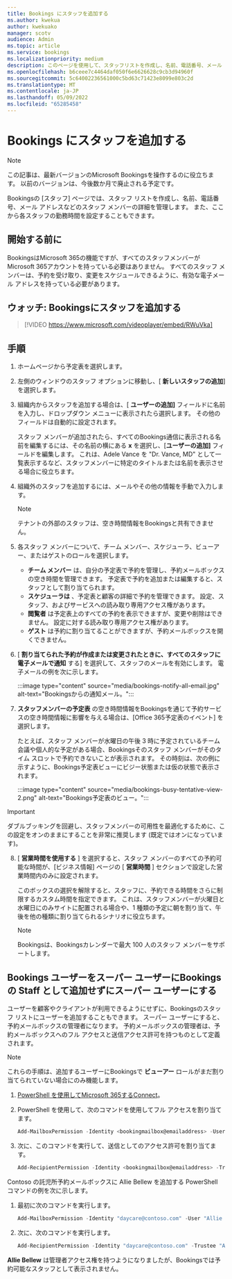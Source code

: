 ```yaml
---
title: Bookings にスタッフを追加する
ms.author: kwekua
author: kwekuako
manager: scotv
audience: Admin
ms.topic: article
ms.service: bookings
ms.localizationpriority: medium
description: このページを使用して、スタッフリストを作成し、名前、電話番号、メール アドレスなどのスタッフ メンバーの詳細を管理します。
ms.openlocfilehash: b6ceee7c4464daf050f6e6626628c9cb3d94960f
ms.sourcegitcommit: 5c64002236561000c5bd63c71423e8099e803c2d
ms.translationtype: MT
ms.contentlocale: ja-JP
ms.lasthandoff: 05/09/2022
ms.locfileid: "65285458"
---
```

# <a name="add-staff-to-bookings"></a>Bookings にスタッフを追加する

> [!NOTE]
> この記事は、最新バージョンのMicrosoft Bookingsを操作するのに役立ちます。 以前のバージョンは、今後数か月で廃止される予定です。

Bookingsの [スタッフ] ページでは、スタッフ リストを作成し、名前、電話番号、メール アドレスなどのスタッフ メンバーの詳細を管理します。 また、ここから各スタッフの勤務時間を設定することもできます。

## <a name="before-you-begin"></a>開始する前に

BookingsはMicrosoft 365の機能ですが、すべてのスタッフメンバーがMicrosoft 365アカウントを持っている必要はありません。 すべてのスタッフ メンバーは、予約を受け取り、変更をスケジュールできるように、有効な電子メール アドレスを持っている必要があります。

## <a name="watch-add-your-staff-to-bookings"></a>ウォッチ: Bookingsにスタッフを追加する

> [!VIDEO https://www.microsoft.com/videoplayer/embed/RWuVka]

## <a name="steps"></a>手順

1. ホームページから予定表を選択します。 

2. 左側のウィンドウのスタッフ オプションに移動し、[ **新しいスタッフの追加**] を選択します。

3. 組織内からスタッフを追加する場合は、[ **ユーザーの追加]** フィールドに名前を入力し、ドロップダウン メニューに表示されたら選択します。 その他のフィールドは自動的に設定されます。

    スタッフ メンバーが追加されたら、すべてのBookings通信に表示される名前を編集するには、その名前の横にある **x** を選択し、[**ユーザーの追加]** フィールドを編集します。 これは、Adele Vance を "Dr. Vance, MD" として一覧表示するなど、スタッフメンバーに特定のタイトルまたは名前を表示させる場合に役立ちます。

4. 組織外のスタッフを追加するには、メールやその他の情報を手動で入力します。

    > [!NOTE]
    > テナントの外部のスタッフは、空き時間情報をBookingsと共有できません。

5. 各スタッフ メンバーについて、チーム メンバー、スケジューラ、ビューアー、またはゲストのロールを選択します。
    - **チーム メンバー** は、自分の予定表で予約を管理し、予約メールボックスの空き時間を管理できます。 予定表で予約を追加または編集すると、スタッフとして割り当てられます。
    - **スケジューラは** 、予定表と顧客の詳細で予約を管理できます。 設定、スタッフ、およびサービスへの読み取り専用アクセス権があります。
    - **閲覧者** は予定表上のすべての予約を表示できますが、変更や削除はできません。 設定に対する読み取り専用アクセス権があります。
    - **ゲスト** は予約に割り当てることができますが、予約メールボックスを開くできません。

6. [ **割り当てられた予約が作成または変更されたときに、すべてのスタッフに電子メールで通知** する] を選択して、スタッフのメールを有効にします。 電子メールの例を次に示します。

    :::image type="content" source="media/bookings-notify-all-email.jpg" alt-text="Bookingsからの通知メール。":::

7. **スタッフメンバーの予定表** の空き時間情報をBookingsを通じて予約サービスの空き時間情報に影響を与える場合は、[Office 365予定表のイベント] を選択します。

    たとえば、スタッフ メンバーが水曜日の午後 3 時に予定されているチーム会議や個人的な予定がある場合、Bookingsそのスタッフ メンバーがそのタイム スロットで予約できないことが表示されます。 その時刻は、次の例に示すように、Bookings予定表ビューにビジー状態または仮の状態で表示されます。

    :::image type="content" source="media/bookings-busy-tentative-view-2.png" alt-text="Bookings予定表のビュー。":::

> [!IMPORTANT]
> ダブルブッキングを回避し、スタッフメンバーの可用性を最適化するために、この設定をオンのままにすることを非常に推奨します (既定ではオンになっています)。

8. [ **営業時間を使用する** ] を選択すると、スタッフ メンバーのすべての予約可能な時間が、[ビジネス情報] ページの [ **営業時間** ] セクションで設定した営業時間内のみに設定されます。

    このボックスの選択を解除すると、スタッフに、予約できる時間をさらに制限するカスタム時間を指定できます。 これは、スタッフメンバーが火曜日と水曜日にのみサイトに配置される場合や、1 種類の予定に朝を割り当て、午後を他の種類に割り当てられるシナリオに役立ちます。

    > [!NOTE]
    > Bookingsは、Bookingsカレンダーで最大 100 人のスタッフ メンバーをサポートします。

## <a name="make-a-bookings-user-a-super-user-without-adding-them-as-staff-in-bookings"></a>Bookings ユーザーをスーパー ユーザーにBookingsの Staff として追加せずにスーパー ユーザーにする

ユーザーを顧客やクライアントが利用できるようにせずに、Bookingsのスタッフ リストにユーザーを追加することもできます。 スーパー ユーザーにすると、予約メールボックスの管理者になります。 予約メールボックスの管理者は、予約メールボックスへのフル アクセスと送信アクセス許可を持つものとして定義されます。

> [!NOTE]
> これらの手順は、追加するユーザーにBookingsで **ビューアー** ロールがまだ割り当てられていない場合にのみ機能します。

1. [PowerShell を使用してMicrosoft 365するConnect](/office365/enterprise/powershell/connect-to-office-365-powershell#connect-with-the-microsoft-azure-active-directory-module-for-windows-powershell)。

2. PowerShell を使用して、次のコマンドを使用してフル アクセスを割り当てます。

    ```powershell
    Add-MailboxPermission -Identity <bookingmailbox@emailaddress> -User <adminusers@emailaddress> -AccessRights FullAccess -Deny:$false
    ```

3. 次に、このコマンドを実行して、送信としてのアクセス許可を割り当てます。

    ```powershell
    Add-RecipientPermission -Identity <bookingmailbox@emailaddress> -Trustee <adminusers@emailaddress> -AccessRights SendAs -Confirm:$false
    ```

Contoso の託児所予約メールボックスに Allie Bellew を追加する PowerShell コマンドの例を次に示します。

1. 最初に次のコマンドを実行します。

    ```powershell
    Add-MailboxPermission -Identity "daycare@contoso.com" -User "Allie Bellew" -AccessRights FullAccess -InheritanceType All
    ```

2. 次に、次のコマンドを実行します。

    ```powershell
    Add-RecipientPermission -Identity "daycare@contoso.com" -Trustee "Allie Bellew" -AccessRights SendAs -Confirm:$false
    ```

**Allie Bellew** は管理者アクセス権を持つようになりましたが、Bookingsでは予約可能なスタッフとして表示されません。
